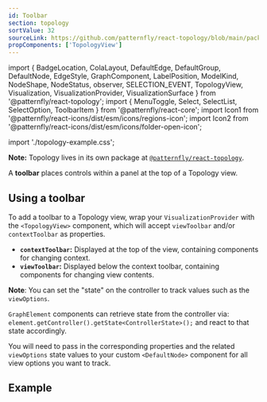 ```yaml
---
id: Toolbar
section: topology
sortValue: 32
sourceLink: https://github.com/patternfly/react-topology/blob/main/packages/module/patternfly-docs/content/examples/TopologyToolbarDemo.tsx
propComponents: ['TopologyView']
---
```


import {
  BadgeLocation,
  ColaLayout,
  DefaultEdge,
  DefaultGroup,
  DefaultNode,
  EdgeStyle,
  GraphComponent,
  LabelPosition,
  ModelKind,
  NodeShape,
  NodeStatus,
  observer,
  SELECTION_EVENT,
  TopologyView,
  Visualization,
  VisualizationProvider,
  VisualizationSurface
} from '@patternfly/react-topology';
import {
  MenuToggle,
  Select,
  SelectList,
  SelectOption,
  ToolbarItem
} from '@patternfly/react-core';
import Icon1 from '@patternfly/react-icons/dist/esm/icons/regions-icon';
import Icon2 from '@patternfly/react-icons/dist/esm/icons/folder-open-icon';

import './topology-example.css';

**Note:** Topology lives in its own package at [`@patternfly/react-topology`](https://www.npmjs.com/package/@patternfly/react-topology).

A **toolbar** places controls within a panel at the top of a Topology view.

## Using a toolbar

To add a toolbar to a Topology view, wrap your `VisualizationProvider` with the `<TopologyView>` component, which will accept `viewToolbar` and/or `contextToolbar` as properties.
  - **`contextToolbar`:** Displayed at the top of the view, containing components for changing context.
  - **`viewToolbar`:** Displayed below the context toolbar, containing components for changing view contents.

**Note**: You can set the "state" on the controller to track values such as the `viewOptions`.

`GraphElement` components can retrieve state from the controller via:
`element.getController().getState<ControllerState>();`
and react to that state accordingly.

You will need to pass in the corresponding properties and the related `viewOptions` state values to your custom `<DefaultNode>` component for all view options you want to track.

## Example

```ts file='./TopologyToolbarDemo.tsx'
```
